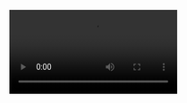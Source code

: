 ![aSZrdxfghi](https://github.com/Kian-17/squid-benefit/blob/main/1e4c6134928ae9ce97681c197c853a9417662327-240p_Trim.mp4)
